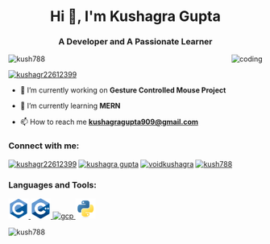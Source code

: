 <h1 align="center">Hi 👋, I'm Kushagra Gupta</h1>
<h3 align="center">A Developer and A Passionate Learner</h3>
<img align="right" alt="coding" src="https://cdn.dribbble.com/users/1890604/screenshots/8640814/media/28a01390a2ac67066cd49c04ce75c320.png?resize=400x300&vertical=center">

<p align="left"> <img src="https://komarev.com/ghpvc/?username=kush788&label=Profile%20views&color=0e75b6&style=flat" alt="kush788" /> </p>

<p align="left"> <a href="https://twitter.com/kushagr22612399" target="blank"><img src="https://img.shields.io/twitter/follow/kushagr22612399?logo=twitter&style=for-the-badge" alt="kushagr22612399" /></a> </p>

- 🔭 I’m currently working on **Gesture Controlled Mouse Project**

- 🌱 I’m currently learning **MERN**

- 📫 How to reach me **kushagragupta909@gmail.com**

<h3 align="left">Connect with me:</h3>
<p align="left">
<a href="https://twitter.com/kushagr22612399" target="blank"><img align="center" src="https://raw.githubusercontent.com/rahuldkjain/github-profile-readme-generator/master/src/images/icons/Social/twitter.svg" alt="kushagr22612399" height="30" width="40" /></a>
<a href="https://www.linkedin.com/in/kushagra-gupta-040b0a26a/" target="blank"><img align="center" src="https://raw.githubusercontent.com/rahuldkjain/github-profile-readme-generator/master/src/images/icons/Social/linked-in-alt.svg" alt="kushagra gupta" height="30" width="40" /></a>
<a href="https://instagram.com/voidkushagra" target="blank"><img align="center" src="https://raw.githubusercontent.com/rahuldkjain/github-profile-readme-generator/master/src/images/icons/Social/instagram.svg" alt="voidkushagra" height="30" width="40" /></a>
<a href="https://www.leetcode.com/kush788" target="blank"><img align="center" src="https://raw.githubusercontent.com/rahuldkjain/github-profile-readme-generator/master/src/images/icons/Social/leet-code.svg" alt="kush788" height="30" width="40" /></a>
</p>

<h3 align="left">Languages and Tools:</h3>
<p align="left"> <a href="https://www.cprogramming.com/" target="_blank" rel="noreferrer"> <img src="https://raw.githubusercontent.com/devicons/devicon/master/icons/c/c-original.svg" alt="c" width="40" height="40"/> </a> <a href="https://www.w3schools.com/cpp/" target="_blank" rel="noreferrer"> <img src="https://raw.githubusercontent.com/devicons/devicon/master/icons/cplusplus/cplusplus-original.svg" alt="cplusplus" width="40" height="40"/> </a> <a href="https://cloud.google.com" target="_blank" rel="noreferrer"> <img src="https://www.vectorlogo.zone/logos/google_cloud/google_cloud-icon.svg" alt="gcp" width="40" height="40"/> </a> <a href="https://www.python.org" target="_blank" rel="noreferrer"> <img src="https://raw.githubusercontent.com/devicons/devicon/master/icons/python/python-original.svg" alt="python" width="40" height="40"/> </a> </p>

<p><img align="center" src="https://github-readme-streak-stats.herokuapp.com/?user=kush788&" alt="kush788" /></p>
